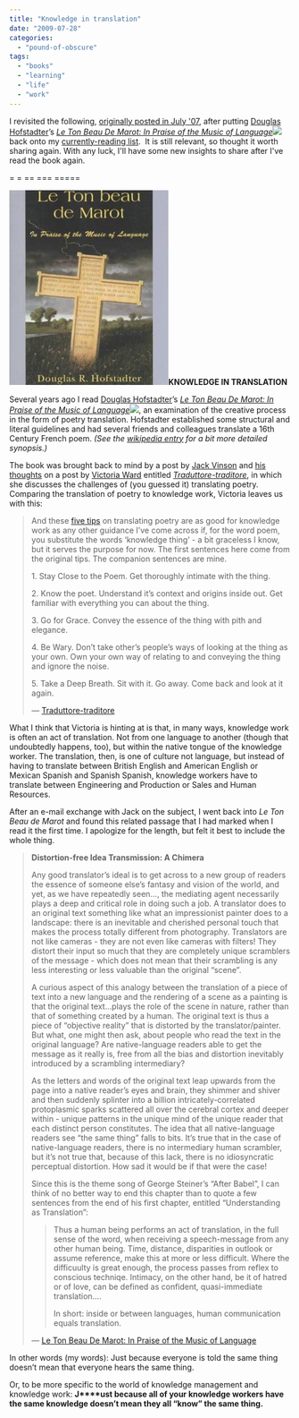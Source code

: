 ```yaml
---
title: "Knowledge in translation"
date: "2009-07-28"
categories: 
  - "pound-of-obscure"
tags: 
  - "books"
  - "learning"
  - "life"
  - "work"
---
```


I revisited the following, [originally posted in July '07](http://nsl.gbrettmiller.com/2007/knowledge-in-translation), after putting [Douglas Hofstadter](http://www.cogs.indiana.edu/people/homepages/hofstadter.html "Cognitive Science:People:Faculty: Douglas Hofstadter")’s _[Le Ton Beau De Marot: In Praise of the Music of Language](http://www.amazon.com/gp/product/0465086454?ie=UTF8&tag=nostraightlines-20&linkCode=as2&camp=1789&creative=9325&creativeASIN=0465086454)![](http://www.assoc-amazon.com/e/ir?t=nostraightlines-20&l=as2&o=1&a=0465086454)_ back onto my [currently-reading list](http://www.goodreads.com/review/list/1852826-brett?shelf=currently-reading).  It is still relevant, so thought it worth sharing again. With any luck, I'll have some new insights to share after I've read the book again.

\= = == === =====

**![](images/Le_Ton_beau_de_Marot.bookcover.amazon.jpg "Le Ton beau de Marot cover")KNOWLEDGE IN TRANSLATION**

Several years ago I read [Douglas Hofstadter](http://www.cogs.indiana.edu/people/homepages/hofstadter.html "Cognitive Science:People:Faculty: Douglas Hofstadter")’s _[Le Ton Beau De Marot: In Praise of the Music of Language](http://www.amazon.com/gp/product/0465086454?ie=UTF8&tag=nostraightlines-20&linkCode=as2&camp=1789&creative=9325&creativeASIN=0465086454)![](http://www.assoc-amazon.com/e/ir?t=nostraightlines-20&l=as2&o=1&a=0465086454)_, an examination of the creative process in the form of poetry translation. Hofstadter established some structural and literal guidelines and had several friends and colleagues translate a 16th Century French poem. _(See the [wikipedia entry](http://en.wikipedia.org/wiki/Le_Ton_beau_de_Marot "Le Ton Beau de Marot - wikipedia") for a bit more detailed synopsis.)_

The book was brought back to mind by a post by [Jack Vinson](http://jackvinson.com/about.html "About Jack Vinson") and [his thoughts](http://blog.jackvinson.com/archives/2007/07/23/knowledge_management_it_could_be_worse.html "Knowledge management - It could be worse") on a post by [Victoria Ward](http://vward.wordpress.com/about/ "Victoria Ward") entitled _[Traduttore-traditore](http://vward.wordpress.com/2007/06/30/traduttore-traditore/)_, in which she discusses the challenges of (you guessed it) translating poetry. Comparing the translation of poetry to knowledge work, Victoria leaves us with this:

> And these [five tips](http://www.writing-world.com/poetry/liddy.shtml) on translating poetry are as good for knowledge work as any other guidance I’ve come across if, for the word poem, you substitute the words ‘knowledge thing’ - a bit graceless I know, but it serves the purpose for now. The first sentences here come from the original tips. The companion sentences are mine.
> 
> 1\. Stay Close to the Poem. Get thoroughly intimate with the thing.
> 
> 2\. Know the poet. Understand it’s context and origins inside out. Get familiar with everything you can about the thing.
> 
> 3\. Go for Grace. Convey the essence of the thing with pith and elegance.
> 
> 4\. Be Wary. Don’t take other’s people’s ways of looking at the thing as your own. Own your own way of relating to and conveying the thing and ignore the noise.
> 
> 5\. Take a Deep Breath. Sit with it. Go away. Come back and look at it again.
> 
> — [Traduttore-traditore](http://vward.wordpress.com/2007/06/30/traduttore-traditore/ "Go to http://vward.wordpress.com/2007/06/30/traduttore-traditore/")

What I think that Victoria is hinting at is that, in many ways, knowledge work is often an act of translation. Not from one language to another (though that undoubtedly happens, too), but within the native tongue of the knowledge worker. The translation, then, is one of culture not language, but instead of having to translate between British English and American English or Mexican Spanish and Spanish Spanish, knowledge workers have to translate between Engineering and Production or Sales and Human Resources.

After an e-mail exchange with Jack on the subject, I went back into _Le Ton Beau de Marot_ and found this related passage that I had marked when I read it the first time. I apologize for the length, but felt it best to include the whole thing.

> **Distortion-free Idea Transmission: A Chimera**
> 
> Any good translator’s ideal is to get across to a new group of readers the essence of someone else’s fantasy and vision of the world, and yet, as we have repeatedly seen…, the mediating agent necessarily plays a deep and critical role in doing such a job. A translator does to an original text something like what an impressionist painter does to a landscape: there is an inevitable and cherished personal touch that makes the process totally different from photography. Translators are not like cameras - they are not even like cameras with filters! They distort their input so much that they are completely unique scramblers of the message - which does not mean that their scrambling is any less interesting or less valuable than the original “scene”.
> 
> A curious aspect of this analogy between the translation of a piece of text into a new language and the rendering of a scene as a painting is that the original text…plays the role of the scene in nature, rather than that of something created by a human. The original text is thus a piece of “objective reality” that is distorted by the translator/painter. But what, one might then ask, about people who read the text in the original language? Are native-language readers able to get the message as it really is, free from all the bias and distortion inevitably introduced by a scrambling intermediary?
> 
> As the letters and words of the original text leap upwards from the page into a native reader’s eyes and brain, they shimmer and shiver and then suddenly splinter into a billion intricately-correlated protoplasmic sparks scattered all over the cerebral cortex and deeper within - unique patterns in the unique mind of the unique reader that each distinct person constitutes. The idea that all native-language readers see “the same thing” falls to bits. It’s true that in the case of native-language readers, there is no intermediary human scrambler, but it’s not true that, because of this lack, there is no idiosyncratic perceptual distortion. How sad it would be if that were the case!
> 
> Since this is the theme song of George Steiner’s “After Babel”, I can think of no better way to end this chapter than to quote a few sentences from the end of his first chapter, entitled “Understanding as Translation”:
> 
> > Thus a human being performs an act of translation, in the full sense of the word, when receiving a speech-message from any other human being. Time, distance, disparities in outlook or assume reference, make this at more or less difficult. Where the difficuulty is great enough, the process passes from reflex to conscious techniqe. Intimacy, on the other hand, be it of hatred or of love, can be defined as confident, quasi-immediate translation….
> > 
> > In short: inside or between languages, human communication equals translation.
> 
> — [Le Ton Beau De Marot: In Praise of the Music of Language](http://www.amazon.com/gp/product/0465086454?ie=UTF8&tag=nostraightlines-20&linkCode=as2&camp=1789&creative=9325&creativeASIN=0465086454 "Go to http://www.amazon.com/gp/product/0465086454?ie=UTF8&tag=nostraightlines-20&linkCode=as2&camp=1789&creative=9325&creativeASIN=0465086454")

In other words (my words): Just because everyone is told the same thing doesn’t mean that everyone hears the same thing.

Or, to be more specific to the world of knowledge management and knowledge work: **J****ust because all of your knowledge workers have the same knowledge doesn’t mean they all “know” the same thing.**

